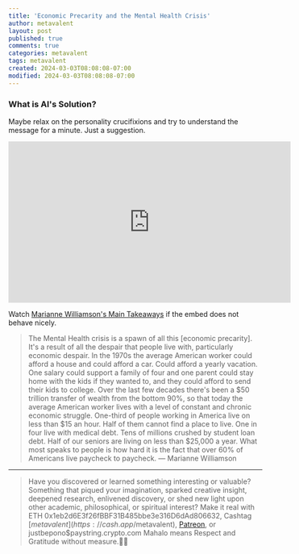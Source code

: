 ```yaml
---
title: 'Economic Precarity and the Mental Health Crisis'
author: metavalent
layout: post
published: true
comments: true
categories: metavalent
tags: metavalent
created: 2024-03-03T08:08:08-07:00
modified: 2024-03-03T08:08:08-07:00
---
```


### What is AI's Solution?

Maybe relax on the personality crucifixions and try to understand the message for a minute. Just a suggestion.

<!-- YouTube Player -->
<iframe id="ytplayer" type="text/html" class="center"loading="lazy" width="560" height="320" src="https://www.youtube.com/embed/QhsuiMOHGiY?t=54s" frameborder="0"></iframe>

Watch [Marianne Williamson's Main Takeaways](https://youtu.be/QhsuiMOHGiY?t=54s) if the embed does not behave nicely.

> The Mental Health crisis is a spawn of all this [economic precarity]. It's a result of all the despair that people live with, particularly economic despair. In the 1970s the average American worker could afford a house and could afford a car. Could afford a yearly vacation. One salary could support a family of four and one parent could stay home with the kids if they wanted to, and they could afford to send their kids to college. Over the last few decades there's been a $50 trillion transfer of wealth from the bottom 90%, so that today the average American worker lives with a level of constant and chronic economic struggle. One-third of people working in America live on less than $15 an hour. Half of them cannot find a place to live. One in four live with medical debt. Tens of millions crushed by student loan debt. Half of our seniors are living on less than $25,000 a year. What most speaks to people is how hard it is the fact that over 60% of Americans live paycheck to paycheck. &mdash; Marianne Williamson

---
> Have you discovered or learned something interesting or valuable? Something that piqued your imagination, sparked creative insight, deepened research, enlivened discovery, or shed new light upon other academic, philosophical, or spiritual interest? Make it real with ETH 0x1eb2d6E3f26fBBF31B485bbe3e316D6dAd806632, Cashtag [$metavalent](https://cash.app/$metavalent), [Patreon](https://patreon.com/metavalent), or justbepono$paystring.crypto.com Mahalo means Respect and Gratitude without measure.🙏🏼
